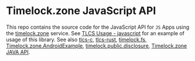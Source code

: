 # Timelock.zone JavaScript API
This repo contains the source code for the JavaScript API for `JS` Apps using the [timelock.zone](https://www.timelock.zone) service.
See [TLCS Usage - javascript](https://github.com/aragonzkresearch/tlcs-c/blob/main/examples/howtoencrypt.md#javascript-wasm-and-modern-browsers) for an example of usage of this library.
See also [tlcs-c](https://github.com/aragonzkresearch/tlcs-c/), [tlcs-rust](https://github.com/aragonzkresearch/tlcs-rust/), [timelock.fs](https://github.com/vincenzoiovino/timelock.fs), [Timelock.zone.AndroidExample](https://github.com/vincenzoiovino/Timelock.zone.AndroidExample), [timelock.public.disclosure](https://github.com/vincenzoiovino/timelock.public.disclosure), [Timelock.zone JAVA API](https://github.com/vincenzoiovino/TimelockJavaAPI).
